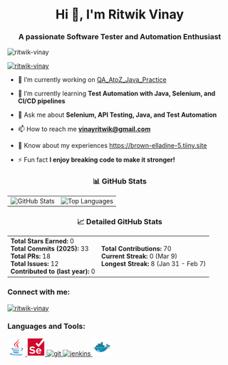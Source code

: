 <h1 align="center">Hi 👋, I'm Ritwik Vinay</h1>
<h3 align="center">A passionate Software Tester and Automation Enthusiast</h3>

<p align="left"> <img src="https://komarev.com/ghpvc/?username=ritwik-vinay&label=Profile%20views&color=0e75b6&style=flat" alt="ritwik-vinay" /> </p>

<p align="left"> <a href="https://github.com/ryo-ma/github-profile-trophy"><img src="https://github-profile-trophy.vercel.app/?username=ritwik-vinay" alt="ritwik-vinay" /></a> </p>

- 🔭 I’m currently working on [QA_AtoZ_Java_Practice](https://github.com/Ritwik-vinay/QA_AtoZ_Java_Practice/tree/master)

- 🌱 I’m currently learning **Test Automation with Java, Selenium, and CI/CD pipelines**

- 💬 Ask me about **Selenium, API Testing, Java, and Test Automation**

- 📫 How to reach me **vinayritwik@gmail.com**

- 📄 Know about my experiences https://brown-elladine-5.tiiny.site

- ⚡ Fun fact **I enjoy breaking code to make it stronger!**

<h3 align="center">📊 GitHub Stats</h3>

<table align="center">
  <tr>
    <td>
      <img src="https://github-readme-stats.vercel.app/api?username=ritwik-vinay&show_icons=true&theme=radical" alt="GitHub Stats" />
    </td>
    <td>
      <img src="https://github-readme-stats.vercel.app/api/top-langs/?username=ritwik-vinay&layout=compact&theme=radical" alt="Top Languages" />
    </td>
  </tr>
</table>

<h3 align="center">📈 Detailed GitHub Stats</h3>

<table align="center">
  <tr>
    <td>
      <b>Total Stars Earned:</b> 0<br>
      <b>Total Commits (2025):</b> 33<br>
      <b>Total PRs:</b> 18<br>
      <b>Total Issues:</b> 12<br>
      <b>Contributed to (last year):</b> 0
    </td>
    <td>
      <b>Total Contributions:</b> 70<br>
      <b>Current Streak:</b> 0 (Mar 9)<br>
      <b>Longest Streak:</b> 8 (Jan 31 - Feb 7)
    </td>
  </tr>
</table>

<h3 align="left">Connect with me:</h3>
<p align="left">
<a href="https://www.linkedin.com/in/ritwik-vinay/" target="https://www.linkedin.com/in/ritv/"><img align="center" src="https://raw.githubusercontent.com/rahuldkjain/github-profile-readme-generator/master/src/images/icons/Social/linked-in-alt.svg" alt="ritwik-vinay" height="30" width="40" /></a>
</p>

<h3 align="left">Languages and Tools:</h3>
<p align="left"> 
  <a href="https://www.java.com" target="_blank"> <img src="https://raw.githubusercontent.com/devicons/devicon/master/icons/java/java-original.svg" alt="java" width="40" height="40"/> </a> 
  <a href="https://www.selenium.dev" target="_blank"> <img src="https://raw.githubusercontent.com/devicons/devicon/master/icons/selenium/selenium-original.svg" alt="selenium" width="40" height="40"/> </a>
  <a href="https://git-scm.com/" target="_blank"> <img src="https://www.vectorlogo.zone/logos/git-scm/git-scm-icon.svg" alt="git" width="40" height="40"/> </a> 
  <a href="https://www.jenkins.io/" target="_blank"> <img src="https://www.vectorlogo.zone/logos/jenkins/jenkins-icon.svg" alt="jenkins" width="40" height="40"/> </a>
  <a href="https://www.docker.com/" target="_blank"> <img src="https://raw.githubusercontent.com/devicons/devicon/master/icons/docker/docker-original.svg" alt="docker" width="40" height="40"/> </a>
</p>
